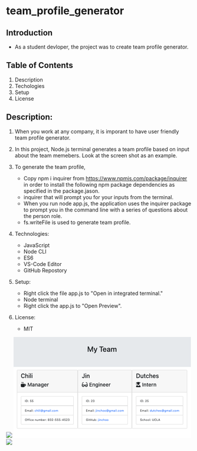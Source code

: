 # team_profile_generator

## Introduction

- As a student devloper, the project was to create team profile generator.

## Table of Contents

1.  Description
2.  Techologies
3.  Setup
4.  License

## Description:

1.  When you work at any company, it is imporant to have user friendly team profile generator.
2.  In this project, Node.js terminal generates a team profile based on input about the team memebers. Look at the screen shot as an example.
3.  To generate the team profile,
    - Copy npm i inquirer from https://www.npmjs.com/package/inquirer in order to install the following npm package dependencies as specified in the package.jason.
    - inquirer that will prompt you for your inputs from the terminal.
    - When you run node app.js, the application uses the inquirer package to prompt you in the command line with a series of questions about the person role.
    - fs.writeFile is used to generate team profile.
4.  Technologies:
    - JavaScript
    - Node CLI
    - ES6
    - VS-Code Editor
    - GitHub Repostory
5.  Setup:

    - Right click the file app.js to "Open in integrated terminal."
    - Node terminal
    - Right click the app.js to "Open Preview".

6.  License:
    - MIT

![](./Assets/myteam.gif)
![](./Assets/myteam_screenshot.png)
![](./Assets/team_profile_generator_screen_shot.png)
